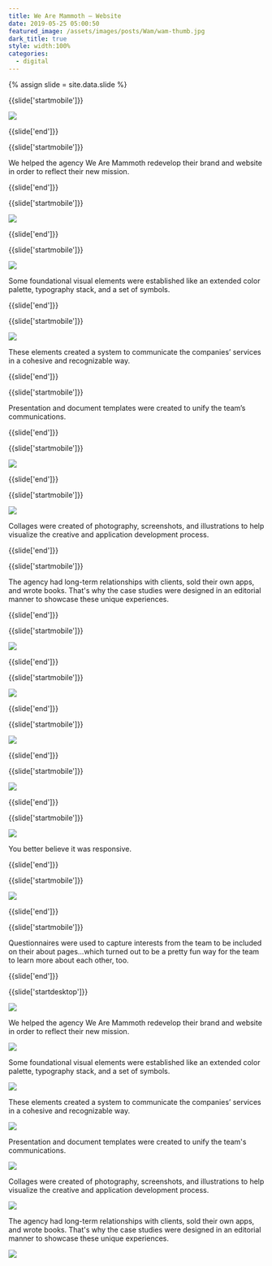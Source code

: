 ```yaml
---
title: We Are Mammoth — Website
date: 2019-05-25 05:00:50
featured_image: /assets/images/posts/Wam/wam-thumb.jpg
dark_title: true
style: width:100%
categories:
  - digital
---
```


{% assign slide = site.data.slide %}

{{slide['startmobile']}}

<div><img class="full-height" src='{{ site.url }}/assets/images/posts/Wam/wam-1-mobile@2x.png'/></div>

<p class="bg-dark"></p>

{{slide['end']}}

{{slide['startmobile']}}

We helped the agency We Are Mammoth redevelop their brand and website in order to reflect their new mission.

{{slide['end']}}

{{slide['startmobile']}}

<div><img class="full-height" src='{{ site.url }}/assets/images/posts/Wam/wam-2-mobile@2x.png'/></div>

{{slide['end']}}

{{slide['startmobile']}}

<div><img class="full-height" src='{{ site.url }}/assets/images/posts/Wam/wam-3-mobile@2x.png'/></div>

<p class="bg-dark">Some foundational visual elements were established like an extended color palette, typography stack, and a set of symbols.</p>

{{slide['end']}}

{{slide['startmobile']}}

<div><img class="full-height" src='{{ site.url }}/assets/images/posts/Wam/wam-4-mobile@2x.png'/></div>

<p class="bg-dark">These elements created a system to communicate the companies’ services in a cohesive and recognizable way.</p>

{{slide['end']}}

{{slide['startmobile']}}

Presentation and document templates were created to unify the team’s communications.

{{slide['end']}}

{{slide['startmobile']}}

<div><img class="full-height" src='{{ site.url }}/assets/images/posts/Wam/wam-5-mobile@2x.png'/></div>

<p class="bg-dark"></p>

{{slide['end']}}

{{slide['startmobile']}}

<div><img class="full-height" src='{{ site.url }}/assets/images/posts/Wam/wam-6-mobile@2x.png'/></div>

<p class="bg-dark">Collages were created of photography, screenshots, and illustrations to help visualize the creative and application development process.</p>

{{slide['end']}}

{{slide['startmobile']}}

The agency had long-term relationships with clients, sold their own apps, and wrote books. That's why the case studies were designed in an editorial manner to showcase these unique experiences.

{{slide['end']}}

{{slide['startmobile']}}

<div><img class="full-height" src='{{ site.url }}/assets/images/posts/Wam/wam-7-mobile@2x.png'/></div>

{{slide['end']}}

{{slide['startmobile']}}

<div><img class="full-height" src='{{ site.url }}/assets/images/posts/Wam/wam-8-mobile@2x.png'/></div>

<p class="bg-dark"></p>

{{slide['end']}}

{{slide['startmobile']}}

<div><img class="full-height" src='{{ site.url }}/assets/images/posts/Wam/wam-9-mobile@2x.png'/></div>

{{slide['end']}}

{{slide['startmobile']}}

<div><img class="full-height" src='{{ site.url }}/assets/images/posts/Wam/wam-10-mobile@2x.png'/></div>

<p class="bg-dark"></p>

{{slide['end']}}

{{slide['startmobile']}}

<div><img class="full-height" src='{{ site.url }}/assets/images/posts/Wam/wam-11-mobile@2x.png'/></div>

<p class="bg-dark">You better believe it was responsive.</p>

{{slide['end']}}

{{slide['startmobile']}}

<div><img class="full-height" src='{{ site.url }}/assets/images/posts/Wam/wam-12-mobile@2x.png'/></div>

{{slide['end']}}

{{slide['startmobile']}}

<p>Questionnaires were used to capture interests from the team to be included on their about pages...which turned out to be a pretty fun way for the team to learn more about each other, too.</p>

{{slide['end']}}

{{slide['startdesktop']}}

<div><img class="full-width" src='{{ site.url }}/assets/images/posts/Wam/wam-1@2x.png'/></div>

We helped the agency We Are Mammoth redevelop their brand and website in order to reflect their new mission.

<div><img class="full-height" src='{{ site.url }}/assets/images/posts/Wam/wam-2@2x.png'/></div>

Some foundational visual elements were established like an extended color palette, typography stack, and a set of symbols.

<div><img src='{{ site.url }}/assets/images/posts/Wam/wam-3@2x.png'/></div>

These elements created a system to communicate the companies’ services in a cohesive and recognizable way.

<div><img src='{{ site.url }}/assets/images/posts/Wam/wam-4@2x.png'/></div>

Presentation and document templates were created to unify the team's communications.

<div><img src='{{ site.url }}/assets/images/posts/Wam/wam-5@2x.png'/></div>

Collages were created of photography, screenshots, and illustrations to help visualize the creative and application development process.

<div><img src='{{ site.url }}/assets/images/posts/Wam/wam-6@2x.png'/></div>

The agency had long-term relationships with clients, sold their own apps, and wrote books. That's why the case studies were designed in an editorial manner to showcase these unique experiences.

<div class="row">

  <div><img src='{{ site.url }}/assets/images/posts/Wam/wam-7@2x.png'/></div><!--

--><div><img src='{{ site.url }}/assets/images/posts/Wam/wam-8@2x.png'/></div>

</div>

<br/>

<div class="row">

  <div><img src='{{ site.url }}/assets/images/posts/Wam/wam-9@2x.png'/></div><!--

--><div><img src='{{ site.url }}/assets/images/posts/Wam/wam-10@2x.png'/></div>

</div>

<div><img src='{{ site.url }}/assets/images/posts/Wam/wam-11@2x.png'/></div>

You better believe it was responsive.

<div class="row">

  <div><img src='{{ site.url }}/assets/images/posts/Wam/wam-12@2x.png'/></div><!--

--><div><img src='{{ site.url }}/assets/images/posts/Wam/wam-13@2x.png'/></div>

</div>

Questionnaires were used to capture interests from the team to be included on their about pages...which turned out to be a pretty fun way for the team to learn more about each other, too.

<div><img src='{{ site.url }}/assets/images/posts/Wam/wam-14@2x.png'/></div>

{{slide['end']}}
